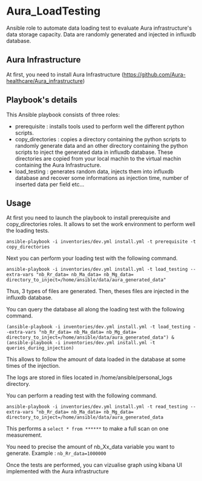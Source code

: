# Aura_LoadTesting

Ansible role to automate data loading test to evaluate Aura infrastructure's data storage capacity. 
Data are randomly generated and injected in influxdb database.

## Aura Infrastructure

At first, you need to install Aura Infrastructure (https://github.com/Aura-healthcare/Aura_infrastructure)

## Playbook's details

This Ansible playbook consists of three roles:
  - prerequisite : installs tools used to perform well the different python scripts.
  - copy_directories : copies a directory containing the python scripts to randomly generate data and an other directory
                       containing the python scripts to inject the generated data in influxdb database. These directories are
                       copied from your local machin to the virtual machin containing the Aura Infrastructure.
  - load_testing : generates random data, injects them into influxdb database and recover some informations as injection time,
                   number of inserted data per field etc...

## Usage

At first you need to launch the playbook to install prerequisite and copy_directories roles. It allows to set the work environment to perform well the loading tests.

`ansible-playbook -i inventories/dev.yml install.yml -t prerequisite -t copy_directories`

Next you can perform your loading test with the following command.

`ansible-playbook -i inventories/dev.yml install.yml -t load_testing --extra-vars "nb_Rr_data= nb_Ma_data= nb_Mg_data= directory_to_inject=/home/ansible/data/aura_generated_data"`

Thus, 3 types of files are generated. Then, theses files are injected in the influxdb database.

You can query the database all along the loading test with the following command.

`(ansible-playbook -i inventories/dev.yml install.yml -t load_testing --extra-vars "nb_Rr_data= nb_Ma_data= nb_Mg_data= directory_to_inject=/home/ansible/data/aura_generated_data") & (ansible-playbook -i inventories/dev.yml install.yml -t queries_during_injection)`

This allows to follow the amount of data loaded in the database at some times of the injection.

The logs are stored in files located in /home/ansible/personal_logs directory.

You can perform a reading test with the following command.

`ansible-playbook -i inventories/dev.yml install.yml -t read_testing --extra-vars "nb_Rr_data= nb_Ma_data= nb_Mg_data= directory_to_inject=/home/ansible/data/aura_generated_data`

This performs a `select * from ******` to make a full scan on one measurement.

You need to precise the amount of nb_Xx_data variable you want to generate.
Example : `nb_Rr_data=1000000`

Once the tests are performed, you can vizualise graph using kibana UI implemented with the Aura infrastructure
